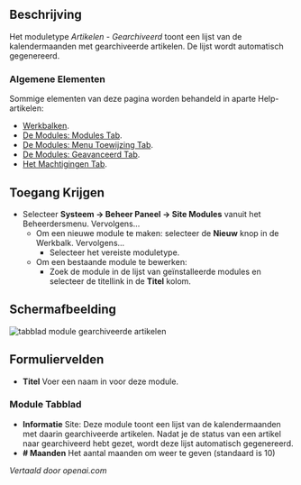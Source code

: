 <!-- Filename: Help4.x:Site_Modules:_Articles_-_Archived  / Display title: Modules: Artikelen - Gearchiveerd -->

## Beschrijving

Het moduletype *Artikelen - Gearchiveerd* toont een lijst van 
de kalendermaanden met gearchiveerde artikelen. De lijst wordt automatisch gegenereerd.

### Algemene Elementen

Sommige elementen van deze pagina worden behandeld in aparte Help-artikelen:

* [Werkbalken](jdocmanual?article=help/common-elements/toolbars).
* [De Modules: Modules Tab](jdocmanual?article=help/modules/modules-module-tab).
* [De Modules: Menu Toewijzing Tab](jdocmanual?article=help/modules/modules-menu-assignment-tab).
* [De Modules: Geavanceerd Tab](jdocmanual?article=help/modules/modules-advanced-tab).
* [Het Machtigingen Tab](jdocmanual?article=help/common-elements/edit-permissions).

## Toegang Krijgen

- Selecteer **Systeem → Beheer Paneel → Site Modules** vanuit het
  Beheerdersmenu. Vervolgens...
  - Om een nieuwe module te maken: selecteer de **Nieuw** knop in de Werkbalk. Vervolgens...
    - Selecteer het vereiste moduletype.
  - Om een bestaande module te bewerken:
    - Zoek de module in de lijst van geïnstalleerde modules en selecteer de
      titellink in de **Titel** kolom.

## Schermafbeelding

![tabblad module gearchiveerde artikelen](../../../nl/images/modules-site/modules-articles-archived-module-tab.png)

## Formuliervelden

- **Titel** Voer een naam in voor deze module.

### Module Tabblad

- **Informatie** Site: Deze module toont een lijst van de kalendermaanden
  met daarin gearchiveerde artikelen. Nadat je de status van een artikel naar gearchiveerd hebt gezet, wordt deze lijst automatisch gegenereerd.
- **\# Maanden** Het aantal maanden om weer te geven (standaard is 10)

*Vertaald door openai.com*

